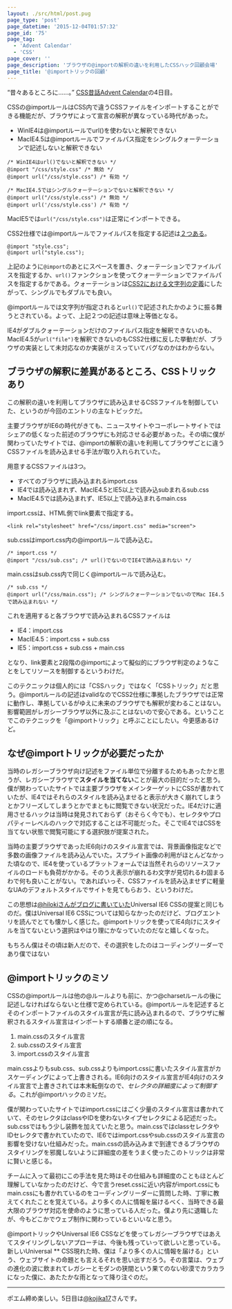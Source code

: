```yaml
---
layout: ./src/html/post.pug
page_type: 'post'
page_datetime: '2015-12-04T01:57:32'
page_id: '75'
page_tag:
  - 'Advent Calendar'
  - 'CSS'
page_cover: ''
page_description: 'ブラウザの@importの解釈の違いを利用したCSSハック回顧会場'
page_title: '@importトリックの回顧'
---
```

“昔々あるところに……。” [CSS昔話Advent Calendar](http://www.adventar.org/calendars/723)の4日目。

CSSの@importルールはCSS内で違うCSSファイルをインポートすることができる機能だが、ブラウザによって宣言の解釈が異なっている時代があった。

- WinIE4は@importルールでurl()を使わないと解釈できない
- MacIE4.5は@importルールでファイルパス指定をシングルクォーテーションで記述しないと解釈できない

<pre data-language="css"><code>/* WinIE4はurl()でないと解釈できない */
@import "/css/style.css" /* 無効 */
@import url("/css/style.css") /* 有効 */

/* MacIE4.5ではシングルクォーテーションでないと解釈できない */
@import url("/css/style.css") /* 無効 */
@import url('/css/style.css') /* 有効 */</code></pre>

MacIE5では`url("/css/style.css")`は正常にインポートできる。

CSS2仕様では@importルールでファイルパスを指定する記述は[２つある](http://www.w3.org/TR/CSS2/cascade.html#at-import)。

<pre data-language="css"><code>@import "style.css";
@import url("style.css");</code></pre>

上記のように`@import`のあとにスペースを置き、クォーテーションでファイルパスを指定するか、`url()`ファンクションを使ってクォーテーションでファイルパスを指定するかである。クォーテーションは[CSS2における文字列の定義](http://www.w3.org/TR/2011/REC-CSS2-20110607/syndata.html#strings)にしたがって、シングルでもダブルでも良い。

@importルールでは文字列が指定されると`url()`で記述されたかのように振る舞うとされている。よって、上記２つの記述は意味上等価となる。

IE4がダブルクォーテーションだけのファイルパス指定を解釈できないのも、MacIE4.5が`url("file")`を解釈できないのもCSS2仕様に反した挙動だが、ブラウザの実装として未対応なのか実装がミスっていてバグなのかはわからない。

## ブラウザの解釈に差異があるところ、CSSトリックあり

この解釈の違いを利用してブラウザに読み込ませるCSSファイルを制御していた、というのが今回のエントリの主なトピックだ。

主要ブラウザがIE6の時代がきても、ニュースサイトやコーポレートサイトではシェアの低くなった前述のブラウザにも対応させる必要があった。その頃に僕が関わっていたサイトでは、@importの解釈の違いを利用してブラウザごとに違うCSSファイルを読み込ませる手法が取り入れられていた。

用意するCSSファイルは3つ。

- すべてのブラウザに読み込まれるimport.css
- IE4では読み込まれず、MacIE4.5とIE5以上で読み込subまれるsub.css
- MacIE4.5では読み込まれず、IE5以上で読み込まれるmain.css

import.cssは、HTML側でlink要素で指定する。

<pre data-language="html"><code>&lt;link rel="stylesheet" href="/css/import.css" media="screen"&gt;</code></pre>

sub.cssはimport.css内の@importルールで読み込む。

<pre data-language="css"><code>/* import.css */
@import "/css/sub.css"; /* url()でないのでIE4で読み込まれない */</code></pre>

main.cssはsub.css内で同じく@importルールで読み込む。

<pre data-language="css"><code>/* sub.css */
@import url("/css/main.css"); /* シングルクォーテーションでないのでMac IE4.5で読み込まれない */</code></pre>

これを適用すると各ブラウザで読み込まれるCSSファイルは

- IE4：import.css
- MacIE4.5：import.css + sub.css
- IE5：import.css + sub.css + main.css

となり、link要素と2段階の@importによって擬似的にブラウザ判定のようなことをしてリソースを制御するというわけだ。

このテクニックは個人的には「CSSハック」ではなく「CSSトリック」だと思う。@importルールの記述はvalidなのでCSS2仕様に準拠したブラウザでは正常に動作し、準拠しているがゆえに未来のブラウザでも解釈が変わることはない。影響範囲がレガシーブラウザ以外に及ぶことはないので安心である。ということでこのテクニックを「@importトリック」と呼ぶことにしたい。今更感あるけど。

## なぜ@importトリックが必要だったか

当時のレガシーブラウザ向け記述をファイル単位で分離するためもあったかと思うが、レガシーブラウザで**スタイルを当てない**ことが最大の目的だったと思う。僕が関わっていたサイトでは主要ブラウザをメインターゲットにCSSが書かれていたが、IE4ではそれらのスタイルを読み込ませると表示が大きく崩れてしまうとかフリーズしてしまうとかでまともに閲覧できない状況だった。IE4だけに適用させるハックは当時は発見されておらず（おそらく今でも）、セレクタやプロパティーレベルのハックで対応することは不可能だった。そこでIE4ではCSSを当てない状態で閲覧可能にする選択肢が提案された。

当時の主要ブラウザであったIE6向けのスタイル宣言では、背景画像指定などで多数の画像ファイルを読み込んでいた。スプライト画像の利用がほとんどなかった頃なので、IE4を使っているプラットフォームでは当然それらのリソースファイルのロードも負荷がかかる。そのうえ表示が崩れるわ文字が見切れるわ固まるわで何も良いことがない。であればいっそ、CSSファイルを読み込ませずに軽量なUAのデフォルトスタイルでサイトを見てもらおう、というわけだ。

この思想は[@hilokiさんがブログに書いていた](http://inkdesign.jp/notes/universal-ie6/)Universal IE6 CSSの提案と同じものだ。僕はUniversal IE6 CSSについては知らなかったのだけど、ブログエントリを読んでとても懐かしく感じた。@importトリックを使ってIE4向けにスタイルを当てないという選択はやはり理にかなっていたのだなと嬉しくなった。

<aside>もちろん僕はその頃は新人だので、その選択をしたのはコーディングリーダーであり僕ではない</aside>

## @importトリックのミソ

CSSの@importルールは他の@ルールよりも前に、かつ@charsetルールの後に記述しなければならないと仕様で定められている。@importルールを記述するとそのインポートファイルのスタイル宣言が先に読み込まれるので、ブラウザに解釈されるスタイル宣言はインポートする順番と逆の順になる。

1. main.cssのスタイル宣言
2. sub.cssのスタイル宣言
3. import.cssのスタイル宣言

main.cssよりもsub.css、sub.cssよりもimport.cssに書いたスタイル宣言がカスケーディングによって上書きされる。IE6向けのスタイル宣言がIE4向けのスタイル宣言で上書きされては本末転倒なので、*セレクタの詳細度によって制御する*。これが@importハックのミソだ。

僕が関わっていたサイトではimport.cssにはごく少量のスタイル宣言は書かれていて、そのセレクタはclassやIDを使わないタイプセレクタによる記述だった。sub.cssではもう少し装飾を加えていたと思う。main.cssではclassセレクタやIDセレクタで書かれていたので、IE6ではimport.cssやsub.cssのスタイル宣言の影響を受けない仕組みだった。main.cssの読み込みまで到達できるブラウザのスタイリングを邪魔しないように詳細度の差をうまく使ったこのトリックは非常に賢いと感じる。

チームに入って最初にこの手法を見た時はその仕組みも詳細度のこともほとんど理解していなかったのだけど、今で言うreset.cssに近い内容がimport.cssにもmain.cssにも書かれているのをコーディングリーダーに質問した時、丁寧に教えてくれたことを覚えている。より多くの人に情報を届けるべく、当時できる最大限のブラウザ対応を使命のように思っている人だった。僕より先に退職したが、今もどこかでウェブ制作に関わっているといいなと思う。

@importトリックやUniversal IE6 CSSなどを使ってレガシーブラウザではあえてスタイリングしないアプローチは、今後も残っていって欲しいと思っている。新しいUniversal ** CSS現れた時、僕は「より多くの人に情報を届ける」という、ウェブサイトの命題とも言えるそれを思い出すだろう。その言葉は、ウェブの進化の波に飲まれてレガシーとモダンの狭間という果てのない砂漠でカラカラになった僕に、あたたかな雨となって降り注ぐのだ。

---

ポエム締め楽しい。5日目は[@kojika17](http://www.adventar.org/users/3679)さんです。
